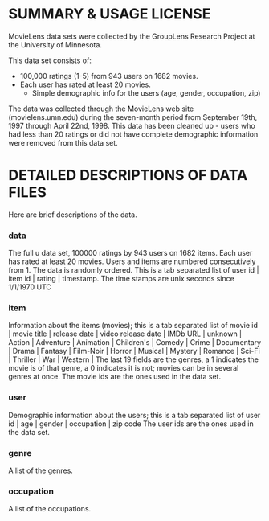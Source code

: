 # SUMMARY & USAGE LICENSE

MovieLens data sets were collected by the GroupLens Research Project
at the University of Minnesota.
 
This data set consists of:
* 100,000 ratings (1-5) from 943 users on 1682 movies. 
* Each user has rated at least 20 movies. 
  * Simple demographic info for the users (age, gender, occupation, zip)

The data was collected through the MovieLens web site
(movielens.umn.edu) during the seven-month period from September 19th, 
1997 through April 22nd, 1998. This data has been cleaned up - users
who had less than 20 ratings or did not have complete demographic
information were removed from this data set. 


# DETAILED DESCRIPTIONS OF DATA FILES

Here are brief descriptions of the data.


### data
The full u data set, 100000 ratings by 943 users on 1682 items.
Each user has rated at least 20 movies.  Users and items are
numbered consecutively from 1.  The data is randomly
ordered. This is a tab separated list of 
user id | item id | rating | timestamp. 
The time stamps are unix seconds since 1/1/1970 UTC   

### item
Information about the items (movies); this is a tab separated list of
movie id | movie title | release date | video release date |
IMDb URL | unknown | Action | Adventure | Animation |
Children's | Comedy | Crime | Documentary | Drama | Fantasy |
Film-Noir | Horror | Musical | Mystery | Romance | Sci-Fi |
Thriller | War | Western |
The last 19 fields are the genres, a 1 indicates the movie
is of that genre, a 0 indicates it is not; movies can be in
several genres at once.
The movie ids are the ones used in the data set.

### user
Demographic information about the users; this is a tab separated list of
user id | age | gender | occupation | zip code
The user ids are the ones used in the data set.

### genre
A list of the genres.

### occupation
A list of the occupations.
